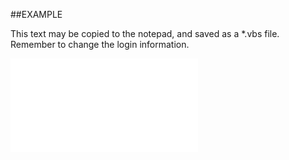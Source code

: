 

##EXAMPLE

This text may be copied to the notepad, and saved as a *.vbs file. Remember to change the login information.

![](../../Examples/vbs/SODates.Empty.vbs.txt)





